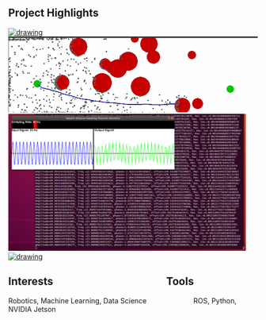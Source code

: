 ## Project Highlights
<!-- Lines are 850 wide in homepage view -->
[<img src="https://github.com/estods3/JetTank/blob/master/documentation/linefollowing.gif" title="Line Following Robot" alt="drawing" width="219"/>](https://github.com/estods3/JetTank)<img src="https://github.com/estods3/estods3/blob/master/pathplanning.gif" title="Path Planning Algorithm" alt="drawing" width="633"/><img src="https://github.com/estods3/Sampling-usingNyquistTheorem/blob/master/screenshots/FrequencyGreaterThanNyquist.png" title="Frequency Simulator" alt="drawing" width="480"/>[<img src="https://raw.githubusercontent.com/estods3/Tutorial-LegoRoboticClaw/master/documentation/closeupOfPerfBoard.jpg" title="LEGO Robotic Arm" alt="drawing" width="370"/>](https://github.com/estods3/Tutorial-LegoRoboticClaw)

<!-- &nbsp; is the space character -->
## Interests&nbsp;&nbsp;&nbsp;&nbsp;&nbsp;&nbsp;&nbsp;&nbsp;&nbsp;&nbsp;&nbsp;&nbsp;&nbsp;&nbsp;&nbsp;&nbsp;&nbsp;&nbsp;&nbsp;&nbsp;&nbsp;&nbsp;&nbsp;&nbsp;&nbsp;&nbsp;&nbsp;&nbsp;&nbsp;&nbsp;&nbsp;&nbsp;&nbsp;&nbsp;&nbsp;&nbsp;&nbsp;&nbsp;&nbsp;&nbsp;&nbsp;&nbsp;&nbsp;&nbsp;&nbsp;&nbsp;Tools
Robotics, Machine Learning, Data Science&nbsp;&nbsp;&nbsp;&nbsp;&nbsp;&nbsp;&nbsp;&nbsp;&nbsp;&nbsp;&nbsp;&nbsp;&nbsp;&nbsp;&nbsp;&nbsp;&nbsp;&nbsp;&nbsp;&nbsp;&nbsp;&nbsp;&nbsp;&nbsp;ROS, Python, NVIDIA Jetson

<!--
**estods3/estods3** is a ✨ _special_ ✨ repository because its `README.md` (this file) appears on your GitHub profile.
-->
